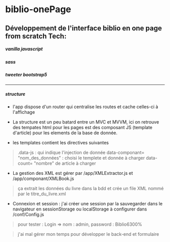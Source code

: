 # biblio-onePage
Développement de l'interface biblio en one page from scratch
Tech:
----------
#####  vanilla javascript
#####  sass
#####  tweeter bootstrap5

----------

##### structure
- l'app dispose d'un router qui centralise les routes et cache celles-ci à l'affichage
- La structure est un peu batard entre un MVC et MVVM, ici on retrouve des tempates html pour les pages est des composant JS (template d'article) pour les elements de la base de donnée.

- les templates contient les directives suivantes
> .data-js : qui indique l'injection de donnée
> data-componant= "nom_des_données" : choisi le templete et donnée à charger
> data-count= "nombre" de article à charger


- La gestion des XML est gérer par /app/XMLExtractor.js et /app/componant/XMLBook.js
> ça extrait les données du livre dans la bdd et crée un file XML nommé par le titre_du_livre.xml

- Connexion et session : j'ai créer une session par la sauvegarder dans le navigateur en sessionStorage ou localStorage à configurer dans /conf/Config.js

> pour tester : Login => nom : admin, password : Biblio6300%

> j'ai mal gérer mon temps pour développer le back-end et formulaire



